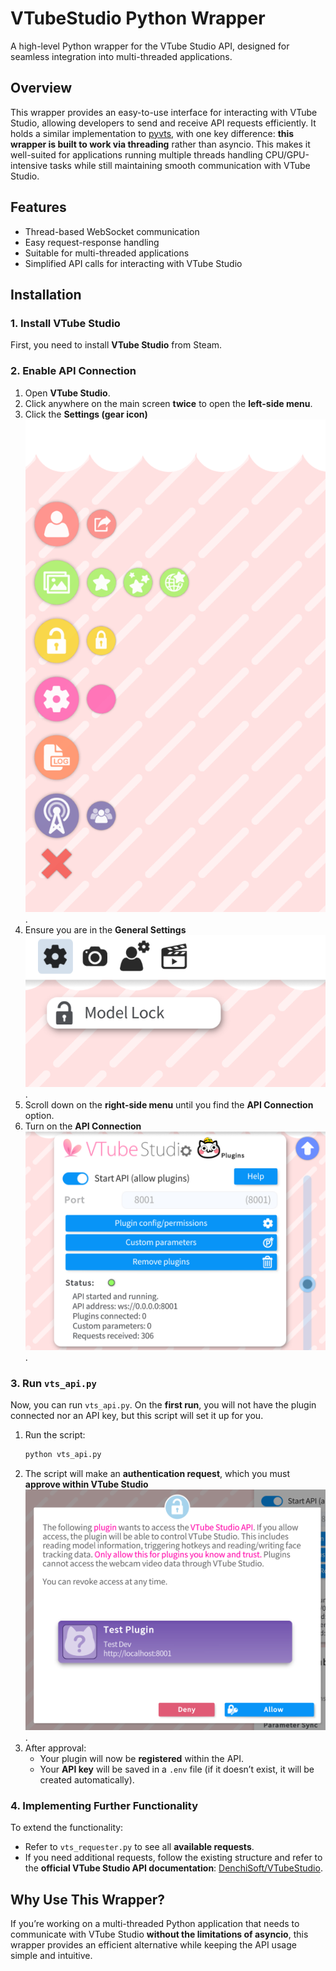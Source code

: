 # VTubeStudio Python Wrapper

A high-level Python wrapper for the VTube Studio API, designed for seamless integration into multi-threaded applications.

## Overview
This wrapper provides an easy-to-use interface for interacting with VTube Studio, allowing developers to send and receive API requests efficiently. It holds a similar implementation to [pyvts](https://github.com/Genteki/pyvts), with one key difference: **this wrapper is built to work via threading** rather than asyncio. This makes it well-suited for applications running multiple threads handling CPU/GPU-intensive tasks while still maintaining smooth communication with VTube Studio.

## Features
- Thread-based WebSocket communication
- Easy request-response handling
- Suitable for multi-threaded applications
- Simplified API calls for interacting with VTube Studio

## Installation
### 1. Install VTube Studio
First, you need to install **VTube Studio** from Steam.

### 2. Enable API Connection
1. Open **VTube Studio**.
2. Click anywhere on the main screen **twice** to open the **left-side menu**.
3. Click the **Settings (gear icon)** ![Settings Icon](SetupImages/SettingsIcon.png).
4. Ensure you are in the **General Settings** ![General Settings](SetupImages/GeneralSettings.png).
5. Scroll down on the **right-side menu** until you find the **API Connection** option.
6. Turn on the **API Connection** ![API Connection](SetupImages/APIConnection.png).

### 3. Run `vts_api.py`
Now, you can run `vts_api.py`. On the **first run**, you will not have the plugin connected nor an API key, but this script will set it up for you.

1. Run the script:
   ```sh
   python vts_api.py
   ```
2. The script will make an **authentication request**, which you must **approve within VTube Studio** ![Authentication Request](SetupImages/AuthenticationRequest.png).
3. After approval:
   - Your plugin will now be **registered** within the API.
   - Your **API key** will be saved in a `.env` file (if it doesn’t exist, it will be created automatically).

### 4. Implementing Further Functionality
To extend the functionality:
- Refer to `vts_requester.py` to see all **available requests**.
- If you need additional requests, follow the existing structure and refer to the **official VTube Studio API documentation**: [DenchiSoft/VTubeStudio](https://github.com/DenchiSoft/VTubeStudio).

## Why Use This Wrapper?
If you’re working on a multi-threaded Python application that needs to communicate with VTube Studio **without the limitations of asyncio**, this wrapper provides an efficient alternative while keeping the API usage simple and intuitive.